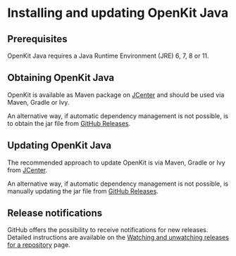 # Installing and updating OpenKit Java

## Prerequisites
OpenKit Java requires a Java Runtime Environment (JRE) 6, 7, 8 or 11.

## Obtaining OpenKit Java
OpenKit is available as Maven package on [JCenter][jcenter] and should be used via Maven, Gradle or Ivy.

An alternative way, if automatic dependency management is not possible, is to obtain the jar file
from [GitHub Releases][gh-releases].

## Updating OpenKit Java
The recommended approach to update OpenKit is via Maven, Gradle or Ivy from [JCenter][jcenter].

An alternative way, if automatic dependency management is not possible, is manually updating
the jar file from [GitHub Releases][gh-releases].

## Release notifications
GitHub offers the possibility to receive notifications for new releases. Detailed instructions are available
on the [Watching and unwatching releases for a repository][gh-release-notification] page. 

[jcenter]: https://bintray.com/dynatrace/openkit/com.dynatrace.openkit
[gh-releases]: https://github.com/Dynatrace/openkit-java/releases
[gh-release-notification]: https://help.github.com/en/github/receiving-notifications-about-activity-on-github/watching-and-unwatching-releases-for-a-repository